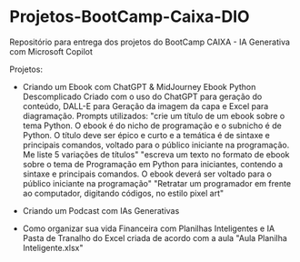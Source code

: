 # Projetos-BootCamp-Caixa-DIO
Repositório para entrega dos projetos do BootCamp CAIXA - IA Generativa com Microsoft Copilot

Projetos:

- Criando um Ebook com ChatGPT & MidJourney
  Ebook Python Descomplicado
    Criado com o uso do ChatGPT para geração do conteúdo, DALL-E para Geração da imagem da capa e Excel para diagramação.
    Prompts utilizados:
    "crie um título de um ebook sobre o tema Python. O ebook é do nicho de programação e o subnicho é de Python. O título deve ser épico e curto e a temática é de sintaxe e principais comandos, voltado para o público iniciante na programação. Me liste 5 variações de títulos"
    "escreva um texto no formato de ebook sobre o tema de Programação em Python para iniciantes, contendo a sintaxe e principais comandos. O ebook deverá ser voltado para o público iniciante na programação"
    "Retratar um programador em frente ao computador, digitando códigos, no estilo pixel art"

- Criando um Podcast com IAs Generativas

- Como organizar sua vida Financeira com Planilhas Inteligentes e IA
  Pasta de Tranalho do Excel criada de acordo com a aula
    "Aula Planilha Inteligente.xlsx"

